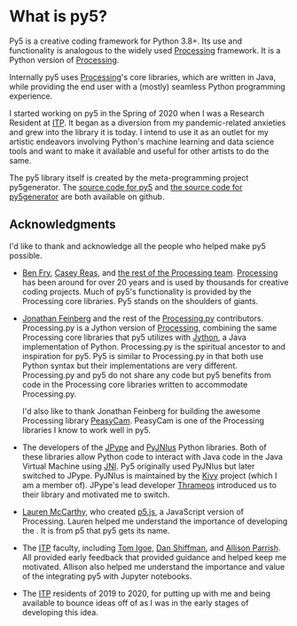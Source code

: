 # What is py5?

Py5 is a creative coding framework for Python 3.8+. Its use and
functionality is analogous to the widely used
[Processing](https://processing.org/) framework. It is a Python version
of [Processing](https://processing.org/).

Internally py5 uses [Processing](https://processing.org/)\'s core
libraries, which are written in Java, while providing the end user with
a (mostly) seamless Python programming experience.

I started working on py5 in the Spring of 2020 when I was a Research
Resident at [ITP](https://tisch.nyu.edu/itp). It began as a diversion
from my pandemic-related anxieties and grew into the library it is
today. I intend to use it as an outlet for my artistic endeavors
involving Python\'s machine learning and data science tools and want to
make it available and useful for other artists to do the same.

The py5 library itself is created by the meta-programming project
py5generator. The [source code for py5](https://github.com/py5coding/py5) and
[the source code for py5generator](https://github.com/py5coding/py5generator)
are both available on github.

## Acknowledgments

I\'d like to thank and acknowledge all the people who helped make py5
possible.

- [Ben Fry](https://benfry.com/), [Casey Reas](http://reas.com/), and
  [the rest of the Processing
  team](https://github.com/processing/processing4/graphs/contributors?from=2019-10-01&to=2021-01-01&type=c).
  [Processing](https://processing.org/) has been around for over 20
  years and is used by thousands for creative coding projects. Much of
  py5\'s functionality is provided by the Processing core libraries.
  Py5 stands on the shoulders of giants.

- [Jonathan Feinberg](http://mrfeinberg.com/) and the rest of the
  [Processing.py](https://py.processing.org/) contributors.
  Processing.py is a Jython version of
  [Processing](https://processing.org/), combining the same Processing
  core libraries that py5 utilizes with
  [Jython](https://www.jython.org/), a Java implementation of Python.
  Processing.py is the spiritual ancestor to and inspiration for py5.
  Py5 is similar to Processing.py in that both use Python syntax but
  their implementations are very different. Processing.py and py5 do
  not share any code but py5 benefits from code in the Processing core
  libraries written to accommodate Processing.py.

  I\'d also like to thank Jonathan Feinberg for building the awesome
  Processing library [PeasyCam](http://mrfeinberg.com/peasycam/).
  PeasyCam is one of the Processing libraries I know to work well in
  py5.

- The developers of the
  [JPype](https://github.com/jpype-project/jpype/) and
  [PyJNIus](https://github.com/kivy/pyjnius) Python libraries. Both of
  these libraries allow Python code to interact with Java code in the
  Java Virtual Machine using
  [JNI](https://en.wikipedia.org/wiki/Java_Native_Interface). Py5
  originally used PyJNIus but later switched to JPype. PyJNIus is
  maintained by the [Kivy](https://kivy.org/) project (which I am a
  member of). JPype\'s lead developer
  [Thrameos](https://github.com/Thrameos) introduced us to their
  library and motivated me to switch.

- [Lauren McCarthy](https://lauren-mccarthy.com/), who created
  [p5.js](https://p5js.org/), a JavaScript version of Processing.
  Lauren helped me understand the importance of developing the
  [](community). It is from p5 that py5 gets its name.

- The [ITP](https://tisch.nyu.edu/itp) faculty, including [Tom
  Igoe](https://tigoe.com/), [Dan Shiffman](https://shiffman.net/),
  and [Allison Parrish](https://www.decontextualize.com/). All
  provided early feedback that provided guidance and helped keep me
  motivated. Allison also helped me understand the importance and
  value of the integrating py5 with Jupyter notebooks.

- The [ITP](https://tisch.nyu.edu/itp) residents of 2019 to 2020, for
  putting up with me and being available to bounce ideas off of as I
  was in the early stages of developing this idea.
